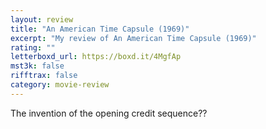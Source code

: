 ```yaml
---
layout: review
title: "An American Time Capsule (1969)"
excerpt: "My review of An American Time Capsule (1969)"
rating: ""
letterboxd_url: https://boxd.it/4MgfAp
mst3k: false
rifftrax: false
category: movie-review
---
```


The invention of the opening credit sequence??
